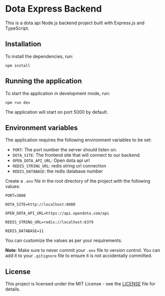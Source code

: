 # **Dota Express Backend**
This is a dota api Node.js backend project built with Express.js and TypeScript.

## Installation
To install the dependencies, run:

`npm install`

## Running the application
To start the application in development mode, run:

`npm run dev`

The application will start on port 5000 by default.

## Environment variables
The application requires the following environment variables to be set:

- `PORT`: The port number the server should listen on.
- `DOTA_SITE`: The frontend site that will connect to our backend.
- `OPEN_DOTA_API_URL`: Open dota api url
- `REDIS_STRING_URL`: redis string url connection
- `REDIS_DATABASE`: the redis database number

Create a `.env` file in the root directory of the project with the following values:

`PORT=3000`

`DOTA_SITE=http://localhost:8080`

`OPEN_DOTA_API_URL=https://api.opendota.com/api`

`REDIS_STRING_URL=redis://localhost:6379`

`REDIS_DATABASE=11`


You can customize the values as per your requirements.

**Note**: Make sure to never commit your `.env` file to version control. You can add it to your `.gitignore` file to ensure it is not accidentally committed.

## License
This project is licensed under the MIT License - see the [LICENSE](https://opensource.org/license/mit/) file for details.